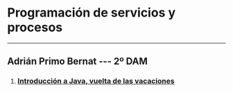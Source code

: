 # Programación de servicios y procesos

---
## Adrián Primo Bernat --- 2º DAM

1. ### [Introducción a Java, vuelta de las vacaciones](./Introduccion/README.md)
